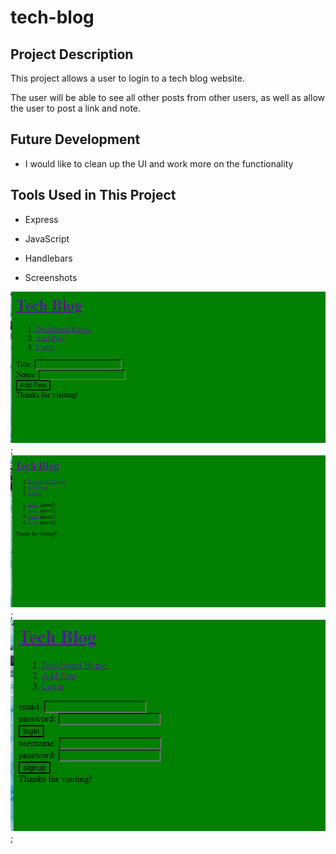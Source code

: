 # tech-blog

## Project Description

This project allows a user to login to a tech blog website.

The user will be able to see all other posts from other users, as well as allow the user to post a link and note.

## Future Development

* I would like to clean up the UI and work more on the functionality

## Tools Used in This Project 

* Express
* JavaScript
* Handlebars

* Screenshots

![](public/assets/add.PNG);
![](public/assets/loadingpage.PNG);
![](public/assets/login.PNG);

